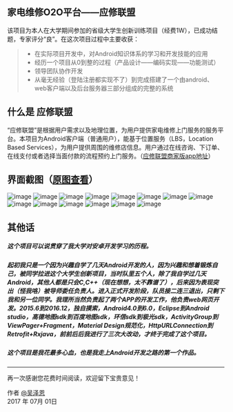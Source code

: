 ## 家电维修O2O平台——应修联盟
该项目为本人在大学期间参加的省级大学生创新训练项目（经费1W），已成功结题，专家评分“良”。在这次项目过程中主要收获：

> * 在实际项目开发中，对Android知识体系的学习和开发技能的应用
> * 经历一个项目从0到整的过程（产品设计——编码实现——功能测试）
> * 领导团队协作开发
> * 从毫无经验（登陆注册都实现不了）到完成搭建了一个由android、web客户端以及后台服务器三部分组成的完整的系统

## 什么是 应修联盟

“应修联盟”是根据用户需求以及地理位置，为用户提供家电维修上门服务的服务平台。本项目为Android客户端（普通用户），能基于位置服务（LBS，Location Based Services），为用户提供周围的维修店信息。用户通过在线咨询、下订单、在线支付或者选择当面付款的流程预约上门服务。（[应修联盟商家版app地址][2]）

## 界面截图（[原图查看][3]）
![image](https://github.com/DIBIAOZUIQIANGTEAM/Lor_Buyer/tree/master/imgs/1.png)
![image](https://github.com/DIBIAOZUIQIANGTEAM/Lor_Buyer/tree/master/imgs/2.png)
![image](https://github.com/DIBIAOZUIQIANGTEAM/Lor_Buyer/tree/master/imgs/3.png)
![image](https://github.com/DIBIAOZUIQIANGTEAM/Lor_Buyer/tree/master/imgs/4.png)
![image](https://github.com/DIBIAOZUIQIANGTEAM/Lor_Buyer/tree/master/imgs/5.png)
![image](https://github.com/DIBIAOZUIQIANGTEAM/Lor_Buyer/tree/master/imgs/6.png)
![image](https://github.com/DIBIAOZUIQIANGTEAM/Lor_Buyer/tree/master/imgs/7.png)
![image](https://github.com/DIBIAOZUIQIANGTEAM/Lor_Buyer/tree/master/imgs/8.png)
![image](https://github.com/DIBIAOZUIQIANGTEAM/Lor_Buyer/tree/master/imgs/9.png)
![image](https://github.com/DIBIAOZUIQIANGTEAM/Lor_Buyer/tree/master/imgs/10.png)
![image](https://github.com/DIBIAOZUIQIANGTEAM/Lor_Buyer/tree/master/imgs/11.png)
![image](https://github.com/DIBIAOZUIQIANGTEAM/Lor_Buyer/tree/master/imgs/12.png)
![image](https://github.com/DIBIAOZUIQIANGTEAM/Lor_Buyer/tree/master/imgs/13.png)
![image](https://github.com/DIBIAOZUIQIANGTEAM/Lor_Buyer/tree/master/imgs/14.png)


## 其他话
##### 这个项目可以说贯穿了我大学对安卓开发学习的历程。
#####  起初我只是一个因为兴趣自学了几天Android开发的人，因为兴趣和想着锻炼自己，被同学拉进这个大学生创新项目，当时队里五个人，除了我自学过几天Android，其他人都是只会C,C++（现在想想，太不靠谱了），后来因为表现突出（怪我咯）被导师委任负责人。进入正式开发阶段，队员接二连三退出，只剩下我和另一位同学。我理所当然负责起了两个APP的开发工作，他负责web网页开发。2015.6到2016.12，独自摸索，Android4.0到6.0，Eclipse到Android studio，高德地图sdk到百度地图sdk，环信sdk到极光sdk，ActivityGroup到ViewPager+Fragment，Material Design规范化，HttpURLConnection到Retrofit+Rxjava，前前后后我进行了三次大改动，才终于完成了这个项目。
##### 这个项目是我花最多心血，也是我走上Android开发之路的第一个作品。

------

再一次感谢您花费时间阅读，欢迎留下宝贵意见！

作者 [@吴泽恩][1]     
2017 年 07月 01日    

[1]: https://github.com/DIBIAOZUIQIANGTEAM

[2]: https://github.com/DIBIAOZUIQIANGTEAM/Lor_Seller

[3]: https://github.com/DIBIAOZUIQIANGTEAM/Lor_Buyer/tree/master/imgs
